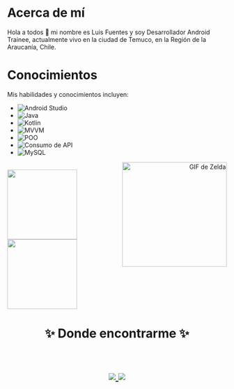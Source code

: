 # Acerca de mí

Hola a todos 👋 mi nombre es Luis Fuentes y soy Desarrollador Android Trainee, actualmente vivo en la ciudad de Temuco, en la Región de la Araucanía, Chile.

# Conocimientos

Mis habilidades y conocimientos incluyen:

- ![Android Studio](https://img.shields.io/badge/Android%20Studio-Basic-green)
- ![Java](https://img.shields.io/badge/Java-Basic-green)
- ![Kotlin](https://img.shields.io/badge/Kotlin-Basic-green)
- ![MVVM](https://img.shields.io/badge/MVVM-Basic-green)
- ![POO](https://img.shields.io/badge/POO-Basic-green)
- ![Consumo de API](https://img.shields.io/badge/Consumo%20de%20API-Basic-green)
- ![MySQL](https://img.shields.io/badge/MySQL-Basic-green)

<span align="right">
  <img src="https://media.giphy.com/media/YAPrs0Uf89nSU/giphy.gif" alt="GIF de Zelda" width="240" height="240" style="float:right;">
</span>

<br/>

<a href="https://github.com/LuisFuentesDev">
  <img height="160em" src="https://github-readme-stats.vercel.app/api?username=LuisFuentesDev&theme=buefy&show_icons=true" />
  <img height="160em" src="https://github-readme-stats.vercel.app/api/top-langs/?username=LuisFuentesDev&theme=buefy&layout=compact" />
</a>

<br/>
<h1 align="center">
✨ Donde encontrarme ✨
  <p align="center"><br/>
    <a href="https://www.linkedin.com/in/proxdevluisfuentes/">
      <img src="https://img.shields.io/badge/Linkedin-luisFuentes-blue">
    </a>
    <a href="mailto:lsfuentes2@gmail.com">
      <img src="https://img.shields.io/badge/lsfuentes2-gmail-red">
    </a>
  </p>
</h1>
